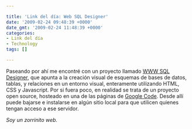 ```yaml
---

title: 'Link del día: Web SQL Designer'
date: '2009-02-24 09:48:39 +0000'
date_gmt: '2009-02-24 11:48:39 +0000'
categories:
- Link del día
- Technology
tags: []

---
```


Paseando por ahí me encontré con un proyecto llamado [WWW SQL Designer](http://ondras.zarovi.cz/sql/demo/?keyword=default), que apunta a la creación visual de esquemas de bases de datos, tablas, y relaciones en un entorno visual, enteramente utilizando HTML, CSS y Javascript. Por si fuera poco, en realidad se trata de un proyecto open source, hosteado en una de las páginas de [Google Code](http://code.google.com/p/wwwsqldesigner/). Desde allí puede bajarse e instalarse en algún sitio local para que utilicen quienes tengan acceso a ese servidor.

_Soy un zorrinito web._
